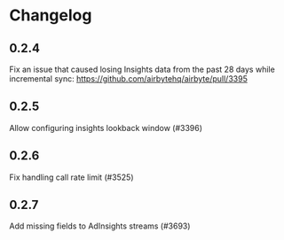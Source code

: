 # Changelog

## 0.2.4
Fix an issue that caused losing Insights data from the past 28 days while incremental sync: https://github.com/airbytehq/airbyte/pull/3395

## 0.2.5
Allow configuring insights lookback window (#3396)

## 0.2.6
Fix handling call rate limit (#3525) 

## 0.2.7
Add missing fields to AdInsights streams (#3693) 
